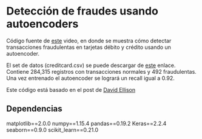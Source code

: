 # Detección de fraudes usando autoencoders

Código fuente de [este](https://youtu.be/aLcDJoG0pec) video, en donde se muestra cómo detectar transacciones fraudulentas en tarjetas débito y crédito usando un autoencoder.

El set de datos (creditcard.csv) se puede descargar de [este](https://drive.google.com/open?id=1Lf4tMOt45IFARFO-dNl4-Df8x-gjUMu5) enlace. Contiene 284,315 registros con transacciones normales y 492 fraudulentas. Una vez entrenado el autoencoder se logrará un recall igual a 0.92.

Este código está basado en el post de [David Ellison](https://www.datascience.com/blog/fraud-detection-with-tensorflow)

## Dependencias
matplotlib==2.0.0
numpy==1.15.4
pandas==0.19.2
Keras==2.2.4
seaborn==0.9.0
scikit_learn==0.21.0
